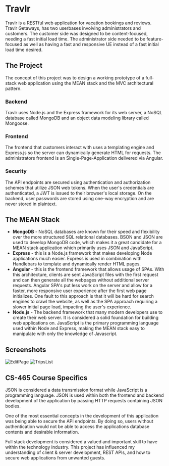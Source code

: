 # Travlr

Travlr is a RESTful web application for vacation bookings and reviews. Travlr Getaways, has two userbases involving administrators and customers. The customer side was designed to be content-focused, needing a fast initial load time. The administrator side needed to be feature-focused as well as having a fast and responsive UE instead of a fast initial load time desired.

## The Project

The concept of this project was to design a working prototype of a full-stack web application using the MEAN stack and the MVC architectural pattern.

### Backend

Travlr uses Node.js and the Express framework for its web server, a NoSQL database called MongoDB and an object data modeling library called Mongoose.

### Frontend

The frontend that customers interact with uses a templating engine and Express.js so the server can dynamically generate HTML for requests. The administrators frontend is an Single-Page-Application delivered via Angular.

### Security

The API endpoints are secured using authentication and authorization schemes that utilize JSON web tokens. When the user's credentials are authenticated, a JWT is issued to their browser's local storage. On the backend, user passwords are stored using one-way encryption and are never stored in plaintext.

## The MEAN Stack

- **MongoDB** - NoSQL databases are known for their speed and flexibility over the more structured SQL relational databases. BSON and JSON are used to develop MongoDB code, which makes it a great candidate for a MEAN stack application which primarily uses JSON and JavaScript.
- **Express** - this is a Node.js framework that makes developing Node applications much easier. Express is used in combination with Handlebars to template and dynamically render HTML pages.
- **Angular** - this is the frontend framework that allows usage of SPAs. With this architecture, clients are sent JavaScript files with the first request and can then generate all the webpages without additional server requests. Angular SPA's put less work on the server and allow for a faster, more responsive user experience after the first web page initializes. One fault to this approach is that it will be hard for search engines to crawl the website, as well as the SPA approach requiring a slower initial page load, impacting the user's experience.
- **Node.js** - The backend framework that many modern developers use to create their web server. It is considered a solid foundation for building web applications on. JavaScript is the primary programming language used within Node and Express, making the MEAN stack easy to manipulate with only the knowledge of Javascript.

## Screenshots 
![EditPage](https://user-images.githubusercontent.com/52177935/145691018-c7d4a39f-487e-4106-a2fd-9032768ddc67.PNG)
![TripsList](https://user-images.githubusercontent.com/52177935/145691026-6c1bc496-e36a-495e-b9a3-2aa7579dc2ff.PNG)


## CS-465 Course Specifics

JSON is considered a data transmission format while JavaScript is a programming language. JSON is used within both the frontend and backend development of the application by passing HTTP requests containing JSON bodies.

One of the most essential concepts in the development of this application was being able to secure the API endpoints. By doing so, users without authentication would not be able to access the applications database contents and desirable information. 

Full stack development is considered a valued and important skill to have within the technology industry. This project has influenced my understanding of client & server development, REST APIs, and how to secure web applications from unwanted guests.
